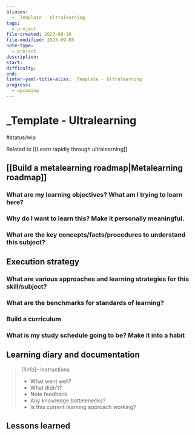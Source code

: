 ```yaml
---
aliases:
  - _Template - Ultralearning
tags:
  - project
file-created: 2023-08-30
file-modified: 2023-09-05
note-type:
  - project
description: 
start: 
difficulty: 
end: 
linter-yaml-title-alias: _Template - Ultralearning
progress:
  - upcoming
---
```


# _Template - Ultralearning

#status/wip

Related to [[Learn rapidly through ultralearning]]

## [[Build a metalearning roadmap|Metalearning roadmap]]

### What are my learning objectives? What am I trying to learn here?

### Why do I want to learn this? Make it personally meaningful.

### What are the key concepts/facts/procedures to understand this subject?

## Execution strategy

### What are various approaches and learning strategies for this skill/subject?

### What are the benchmarks for standards of learning?

### Build a curriculum

### What is my study schedule going to be? Make it into a habit

## Learning diary and documentation

> [!Info]- Instructions
>
> - What went well?
> - What didn't?
> - Note feedback
> - Any knowledge bottelenecks?
> - Is this current learning approach working?

## Lessons learned
